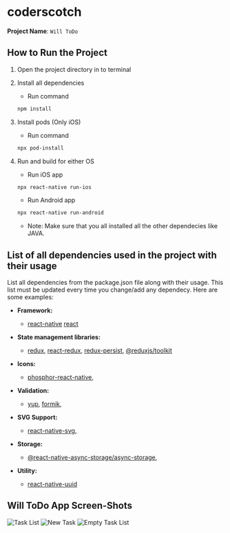 # coderscotch

**Project Name**: `Will ToDo`

## How to Run the Project

1. Open the project directory in to terminal
2. Install all dependencies

   - Run command

   ```bash
   npm install
   ```
3. Install pods (Only iOS)

   - Run command

   ```bash
   npx pod-install
   ```
4. Run and build for either OS

   - Run iOS app

   ```bash
   npx react-native run-ios
   ```

   - Run Android app

   ```bash
   npx react-native run-android
   ```

   - Note: Make sure that you all installed all the other dependecies like JAVA.

## List of all dependencies used in the project with their usage

List all dependencies from the package.json file along with their usage. This list must be updated every time you change/add any dependecy. Here are some examples:

- **Framework:**

  - [react-native](https://github.com/facebook/react-native)
    [react](https://github.com/facebook/react)
  
- **State management libraries:**

  - [redux](http://redux.js.org/), 
    [react-redux](https://react-redux.js.org/), 
    [redux-persist](https://github.com/rt2zz/redux-persist), 
    [@reduxjs/toolkit](https://redux-toolkit.js.org/)

- **Icons:**

  - [phosphor-react-native](https://github.com/duongdev/phosphor-react-native),

- **Validation:**

  - [yup](https://github.com/jquense/yup),
    [formik](https://github.com/jaredpalmer/formik),

- **SVG Support:**

  - [react-native-svg](https://github.com/software-mansion/react-native-svg),

- **Storage:**

  - [@react-native-async-storage/async-storage](https://github.com/react-native-async-storage/async-storage),

- **Utility:**

  - [react-native-uuid](https://github.com/eugenehp/react-native-uuid)

## Will ToDo App Screen-Shots

![Task List](./screen_shots/task_list.jpg)
![New Task](./screen_shots/new_task.jpg)
![Empty Task List](./screen_shots/empty_task_list.jpg)

